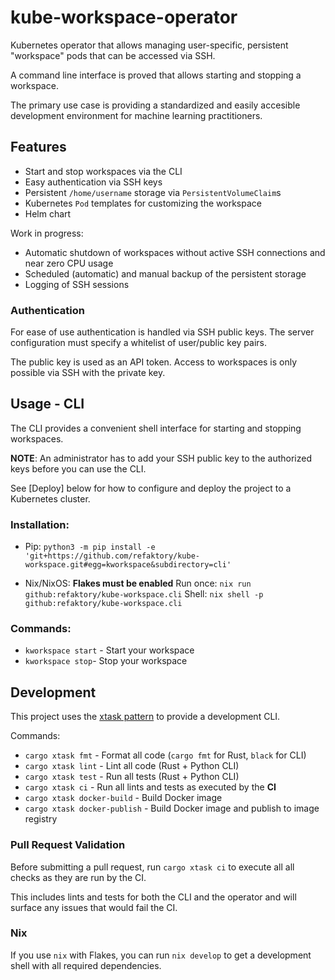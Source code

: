 # kube-workspace-operator

Kubernetes operator that allows managing user-specific, persistent "workspace" 
pods that can be accessed via SSH.

A command line interface is proved that allows starting and stopping a workspace.

The primary use case is providing a standardized and easily accesible
development environment for machine learning practitioners.


## Features

* Start and stop workspaces via the CLI
* Easy authentication via SSH keys
* Persistent `/home/username` storage via `PersistentVolumeClaim`s
* Kubernetes `Pod` templates for customizing the workspace
* Helm chart

Work in progress: 
* Automatic shutdown of workspaces without active SSH connections and near zero
  CPU usage
* Scheduled (automatic) and manual backup of the persistent storage
* Logging of SSH sessions

### Authentication

For ease of use authentication is handled via SSH public keys. 
The server configuration must specify a whitelist of user/public key pairs.

The public key is used as an API token.
Access to workspaces is only possible via SSH with the private key.

## Usage - CLI

The CLI provides a convenient shell interface for starting and stopping workspaces.

**NOTE**: An administrator has to add your SSH public key to the authorized keys
before you can use the CLI.

See [Deploy] below for how to configure and deploy the project to  a Kubernetes cluster.

### Installation:

* Pip:
  `python3 -m pip install -e 'git+https://github.com/refaktory/kube-workspace.git#egg=kworkspace&subdirectory=cli'`

* Nix/NixOS: 
  **Flakes must be enabled**
  Run once: `nix run github:refaktory/kube-workspace.cli`
  Shell: `nix shell -p github:refaktory/kube-workspace.cli`

### Commands:

* `kworkspace start` - Start your workspace
* `kworkspace stop`- Stop your workspace

## Development

This project uses the [xtask pattern](https://github.com/matklad/cargo-xtask) to
provide a development CLI.

Commands:

* `cargo xtask fmt` - Format all code (`cargo fmt` for Rust, `black` for CLI) 
* `cargo xtask lint` - Lint all code (Rust + Python CLI)
* `cargo xtask test` - Run all tests (Rust + Python CLI)
* `cargo xtask ci` - Run all lints and tests as executed by the **CI**
* `cargo xtask docker-build` - Build Docker image
* `cargo xtask docker-publish` - Build Docker image and publish to image registry

### Pull Request Validation

Before submitting a pull request, run `cargo xtask ci` to execute all all 
checks as they are run by the CI.

This includes lints and tests for both the CLI and the operator and will surface
any issues that would fail the CI.

### Nix

If you use `nix` with Flakes, you can run `nix develop` to get a development
shell with all required dependencies.
